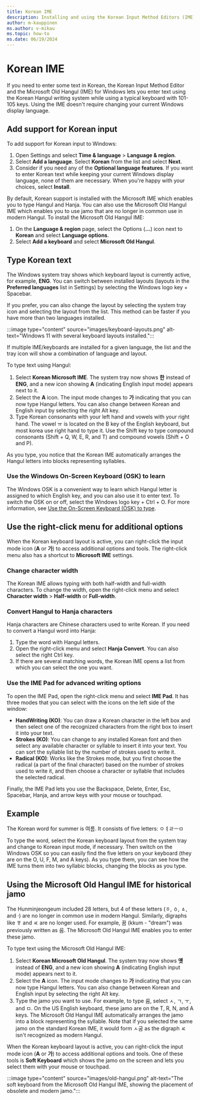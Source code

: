 ```yaml
---
title: Korean IME
description: Installing and using the Korean Input Method Editors (IME)
author: m-kauppinen
ms.author: v-mikau
ms.topic: how-to
ms.date: 06/19/2024
---
```


# Korean IME

If you need to enter some text in Korean, the Korean Input Method Editor and the Microsoft Old Hangul (IME) for Windows lets you enter text using the Korean Hangul writing system while using a typical keyboard with 101-105 keys. Using the IME doesn't require changing your current Windows display language.

## Add support for Korean input

To add support for Korean input to Windows:

1. Open Settings and select **Time & language** > **Language & region**.
1. Select **Add a language**. Select **Korean** from the list and select **Next**.
1. Consider if you need any of the **Optional language features**. If you want to enter Korean text while keeping your current Windows display language, none of them are necessary. When you're happy with your choices, select **Install**.

By default, Korean support is installed with the Microsoft IME which enables you to type Hangul and Hanja. You can also use the Microsoft Old Hangul IME which enables you to use jamo that are no longer in common use in modern Hangul. To install the Microsoft Old Hangul IME:

1. On the **Language & region** page, select the Options (**…**) icon next to **Korean** and select **Language options**.
1. Select **Add a keyboard** and select **Microsoft Old Hangul**.

## Type Korean text

The Windows system tray shows which keyboard layout is currently active, for example, **ENG**. You can switch between installed layouts (layouts in the **Preferred languages** list in Settings) by selecting the Windows logo key + Spacebar.

If you prefer, you can also change the layout by selecting the system tray icon and selecting the layout from the list. This method can be faster if you have more than two languages installed.

:::image type="content" source="images/keyboard-layouts.png" alt-text="Windows 11 with several keyboard layouts installed.":::

If multiple IME/keyboards are installed for a given language, the list and the tray icon will show a combination of language and layout.

To type text using Hangul:

1. Select **Korean Microsoft IME**. The system tray now shows **한** instead of **ENG**, and a new icon showing **A** (indicating English input mode) appears next to it.
1. Select the **A** icon. The input mode changes to **가** indicating that you can now type Hangul letters. You can also change between Korean and English input by selecting the right Alt key.
1. Type Korean consonants with your left hand and vowels with your right hand. The vowel ㅠ is located on the B key of the English keyboard, but most korea use right hand to type it. Use the Shift key to type compound consonants (Shift + Q, W, E, R, and T) and compound vowels (Shift + O and P).

As you type, you notice that the Korean IME automatically arranges the Hangul letters into blocks representing syllables.

### Use the Windows On-Screen Keyboard (OSK) to learn

The Windows OSK is a convenient way to learn which Hangul letter is assigned to which English key, and you can also use it to enter text. To switch the OSK on or off, select the Windows logo key + Ctrl + O. For more information, see [Use the On-Screen Keyboard (OSK) to type](https://support.microsoft.com/en-us/windows/use-the-on-screen-keyboard-osk-to-type-ecbb5e08-5b4e-d8c8-f794-81dbf896267a).

## Use the right-click menu for additional options

When the Korean keyboard layout is active, you can right-click the input mode icon (**A** or **가**) to access additional options and tools. The right-click menu also has a shortcut to **Microsoft IME** settings.

### Change character width

The Korean IME allows typing with both half-width and full-width characters. To change the width, open the right-click menu and select **Character width** > **Half-width** or **Full-width**.

### Convert Hangul to Hanja characters

Hanja characters are Chinese characters used to write Korean. If you need to convert a Hangul word into Hanja:

1. Type the word with Hangul letters.
1. Open the right-click menu and select **Hanja Convert**. You can also select the right Ctrl key.
1. If there are several matching words, the Korean IME opens a list from which you can select the one you want.

### Use the IME Pad for advanced writing options

To open the IME Pad, open the right-click menu and select **IME Pad**. It has three modes that you can select with the icons on the left side of the window:

- **HandWriting (KO)**: You can draw a Korean character in the left box and then select one of the recognized characters from the right box to insert it into your text.
- **Strokes (KO)**: You can change to any installed Korean font and then select any available character or syllable to insert it into your text. You can sort the syllable list by the number of strokes used to write it.
- **Radical (KO)**: Works like the Strokes mode, but you first choose the radical (a part of the final character) based on the number of strokes used to write it, and then choose a character or syllable that includes the selected radical.

Finally, the IME Pad lets you use the Backspace, Delete, Enter, Esc, Spacebar, Hanja, and arrow keys with your mouse or touchpad.

## Example

The Korean word for summer is 여름. It consists of five letters: ㅇㅕㄹㅡㅁ

To type the word, select the Korean keyboard layout from the system tray and change to Korean input mode, if necessary. Then switch on the Windows OSK so you can easily find the five letters on your keyboard (they are on the O, U, F, M, and A keys). As you type them, you can see how the IME turns them into two syllabic blocks, changing the blocks as you type.

## Using the Microsoft Old Hangul IME for historical jamo

The Hunminjeongeum included 28 letters, but 4 of these letters (ㆆ, ㆁ, ㅿ, and ·) are no longer in common use in modern Hangul. Similarly, digraphs like ㅸ and ㅼ are no longer used. For example, 꿈 (kkum - "dream") was previously written as ᄭᅮᆷ. The Microsoft Old Hangul IME enables you to enter these jamo.

To type text using the Microsoft Old Hangul IME:

1. Select **Korean Microsoft Old Hangul**. The system tray now shows **옛** instead of **ENG**, and a new icon showing **A** (indicating English input mode) appears next to it.
1. Select the **A** icon. The input mode changes to **가** indicating that you can now type Hangul letters. You can also change between Korean and English input by selecting the right Alt key.
1. Type the jamo you want to use. For example, to type ᄭᅮᆷ, select ㅅ, ㄱ, ㅜ, and ㅁ. On the US English keyboard, these jamo are on the T, R, N, and A keys. The Microsoft Old Hangul IME automatically arranges the jamo into a block representing the syllable. Note that if you selected the same jamo on the standard Korean IME, it would form ㅅ굼 as the digraph ㅼ isn't recognized as modern Hangul.

When the Korean keyboard layout is active, you can right-click the input mode icon (**A** or **가**) to access additional options and tools. One of these tools is **Soft Keyboard** which shows the jamo on the screen and lets you select them with your mouse or touchpad.

:::image type="content" source="images/old-hangul.png" alt-text="The soft keyboard from the Microsoft Old Hangul IME, showing the placement of obsolete and modern jamo.":::
